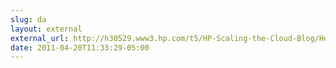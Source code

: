 ```yaml
---
slug: da
layout: external
external_url: http://h30529.www3.hp.com/t5/HP-Scaling-the-Cloud-Blog/How-can-APIs-Help-My-Business-Part-1-Consuming-APIs/ba-p/61
date: 2011-04-20T11:33:29-05:00
---
```

